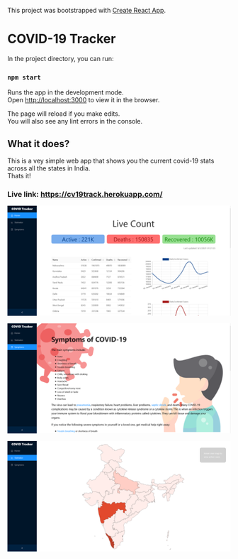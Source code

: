 This project was bootstrapped with [Create React App](https://github.com/facebook/create-react-app).

# COVID-19 Tracker

In the project directory, you can run:

### `npm start`

Runs the app in the development mode.<br />
Open [http://localhost:3000](http://localhost:3000) to view it in the browser.

The page will reload if you make edits.<br />
You will also see any lint errors in the console.

## What it does?
This is a vey simple web app that shows you the current covid-19 stats across all the states in India.<br/>
Thats it!

### Live link: https://cv19track.herokuapp.com/
![Screenshot](d1.png)

![Screenshot](d2.png)

![Screenshot](d3.png)


